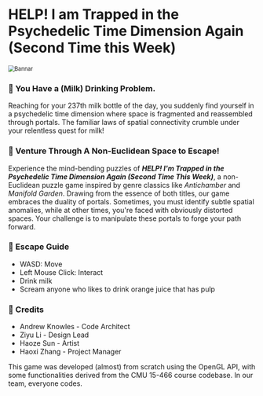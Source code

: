 # HELP! I am Trapped in the Psychedelic Time Dimension Again (Second Time this Week)

<img src="/Users/vvvvv/Documents/GameDev/Genious/GeniousPressKit/Bannar.png" alt="Bannar" style="zoom:80%;" />

### 🔴 You Have a (Milk) Drinking Problem.

Reaching for your 237th milk bottle of the day, you suddenly find yourself in a psychedelic time dimension where space is fragmented and reassembled through portals. The familiar laws of spatial connectivity crumble under your relentless quest for milk!

### 🔴 Venture Through A Non-Euclidean Space to Escape!

Experience the mind-bending puzzles of ***HELP! I'm Trapped in the Psychedelic Time Dimension Again (Second Time This Week)***, a non-Euclidean puzzle game inspired by genre classics like *Antichamber* and *Manifold Garden*. Drawing from the essence of both titles, our game embraces the duality of portals. Sometimes, you must identify subtle spatial anomalies, while at other times, you're faced with obviously distorted spaces. Your challenge is to manipulate these portals to forge your path forward.

### 🔴 Escape Guide

- WASD: Move
- Left Mouse Click: Interact
- Drink milk
- Scream anyone who likes to drink orange juice that has pulp 

### 🔴 Credits

- Andrew Knowles - Code Architect
- Ziyu Li - Design Lead
- Haoze Sun - Artist
- Haoxi Zhang - Project Manager

This game was developed (almost) from scratch using the OpenGL API, with some functionalities derived from the CMU 15-466 course codebase. In our team, everyone codes.
